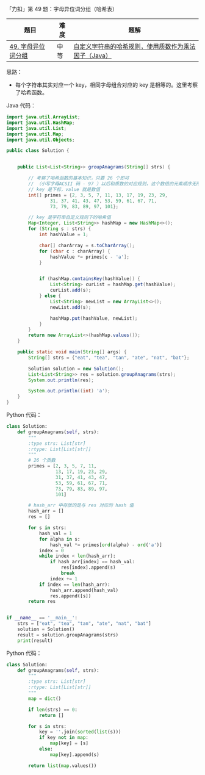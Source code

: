 「力扣」第 49 题：字母异位词分组（哈希表）


| 题目                                                         | 难度 | 题解                                                         |
| ------------------------------------------------------------ | ---- | ------------------------------------------------------------ |
| [49. 字母异位词分组](https://leetcode-cn.com/problems/group-anagrams/) | 中等 | [自定义字符串的哈希规则，使用质数作为乘法因子（Java）](https://leetcode-cn.com/problems/group-anagrams/solution/zi-ding-yi-zi-fu-chuan-de-ha-xi-gui-ze-shi-yong-zh/) |




思路：

+ 每个字符串其实对应一个 key，相同字母组合对应的 key 是相等的。这里考察了哈希函数。



Java 代码：
```java
import java.util.ArrayList;
import java.util.HashMap;
import java.util.List;
import java.util.Map;
import java.util.Objects;

public class Solution {


    public List<List<String>> groupAnagrams(String[] strs) {

        // 考察了哈希函数的基本知识，只要 26 个即可
        // （小写字母ACSII 码 - 97 ）以后和质数的对应规则，这个数组的元素顺序无所谓
        // key 是下标，value 就是数值
        int[] primes = {2, 3, 5, 7, 11, 13, 17, 19, 23, 29,
                31, 37, 41, 43, 47, 53, 59, 61, 67, 71,
                73, 79, 83, 89, 97, 101};

        // key 是字符串自定义规则下的哈希值
        Map<Integer, List<String>> hashMap = new HashMap<>();
        for (String s : strs) {
            int hashValue = 1;

            char[] charArray = s.toCharArray();
            for (char c : charArray) {
                hashValue *= primes[c - 'a'];
            }


            if (hashMap.containsKey(hashValue)) {
                List<String> curList = hashMap.get(hashValue);
                curList.add(s);
            } else {
                List<String> newList = new ArrayList<>();
                newList.add(s);

                hashMap.put(hashValue, newList);
            }
        }
        return new ArrayList<>(hashMap.values());
    }

    public static void main(String[] args) {
        String[] strs = {"eat", "tea", "tan", "ate", "nat", "bat"};

        Solution solution = new Solution();
        List<List<String>> res = solution.groupAnagrams(strs);
        System.out.println(res);

        System.out.println((int) 'a');
    }
}
```



Python 代码：
```python
class Solution:
    def groupAnagrams(self, strs):
        """
        :type strs: List[str]
        :rtype: List[List[str]]
        """
        # 26 个质数
        primes = [2, 3, 5, 7, 11,
                  13, 17, 19, 23, 29,
                  31, 37, 41, 43, 47,
                  53, 59, 61, 67, 71,
                  73, 79, 83, 89, 97,
                  101]

        # hash_arr 中存放的是与 res 对应的 hash 值
        hash_arr = []
        res = []

        for s in strs:
            hash_val = 1
            for alpha in s:
                hash_val *= primes[ord(alpha) - ord('a')]
            index = 0
            while index < len(hash_arr):
                if hash_arr[index] == hash_val:
                    res[index].append(s)
                    break
                index += 1
            if index == len(hash_arr):
                hash_arr.append(hash_val)
                res.append([s])
        return res


if __name__ == '__main__':
    strs = ["eat", "tea", "tan", "ate", "nat", "bat"]
    solution = Solution()
    result = solution.groupAnagrams(strs)
    print(result)

```

Python 代码：
```python
class Solution:
    def groupAnagrams(self, strs):
        """
        :type strs: List[str]
        :rtype: List[List[str]]
        """
        map = dict()

        if len(strs) == 0:
            return []

        for s in strs:
            key = ''.join(sorted(list(s)))
            if key not in map:
                map[key] = [s]
            else:
                map[key].append(s)

        return list(map.values())
```